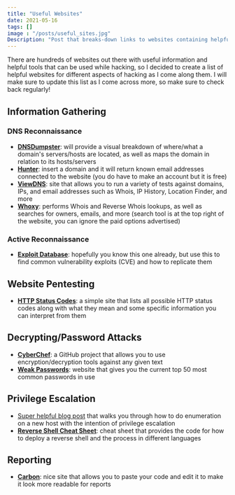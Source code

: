 ```yaml
---
title: "Useful Websites"
date: 2021-05-16
tags: []
image : "/posts/useful_sites.jpg"
Description: "Post that breaks-down links to websites containing helpful resources on a variety of cybersecurity topics."
---
```

There are hundreds of websites out there with useful information and helpful tools that can be used while hacking, so I decided to create a list of helpful websites for different aspects of hacking as I come along them. I will make sure to update this list as I come across more, so make sure to check back regularly!

## Information Gathering
### DNS Reconnaissance
* [**DNSDumpster**](https://dnsdumpster.com/): will provide a visual breakdown of where/what a domain's servers/hosts are located, as well as maps the domain in relation to its hosts/servers
* [**Hunter**](https://hunter.io/): insert a domain and it will return known email addresses connected to the website (you do have to make an account but it is free)
* [**ViewDNS**](https://viewdns.info/): site that allows you to run a variety of tests against domains, IPs, and email addresses such as Whois, IP History, Location Finder, and more
* [**Whoxy**](https://www.whoxy.com/): performs Whois and Reverse Whois lookups, as well as searches for owners, emails, and more (search tool is at the top right of the website, you can ignore the paid options advertised)

### Active Reconnaissance
* [**Exploit Database**](https://www.exploit-db.com/): hopefully you know this one already, but use this to find common vulnerability exploits (CVE) and how to replicate them

## Website Pentesting
* [**HTTP Status Codes**](https://httpstatuses.com/): a simple site that lists all possible HTTP status codes along with what they mean and some specific information you can interpret from them

## Decrypting/Password Attacks
* [**CyberChef**](https://gchq.github.io/CyberChef/): a GitHub project that allows you to use encryption/decryption tools against any given text
* [**Weak Passwords**](http://weakpasswords.net/): website that gives you the current top 50 most common passwords in use

## Privilege Escalation
* [Super helpful blog post](https://blog.g0tmi1k.com/2011/08/basic-linux-privilege-escalation/) that walks you through how to do enumeration on a new host with the intention of privilege escalation
* [**Reverse Shell Cheat Sheet**](https://highon.coffee/blog/reverse-shell-cheat-sheet/): cheat sheet that provides the code for how to deploy a reverse shell and the process in different languages

## Reporting
* [**Carbon**](https://carbon.now.sh): nice site that allows you to paste your code and edit it to make it look more readable for reports 